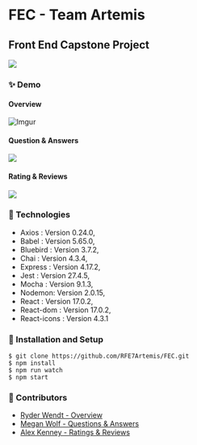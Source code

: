 # FEC - Team Artemis
## Front End Capstone Project
![](https://cdn.kapwing.com/final_61d9c8a47884a600c732eb6a_735921.gif)
### ✨ Demo
#### Overview
![Imgur](https://i.imgur.com/mJlLUje.gif)
#### Question & Answers
![](https://i.imgur.com/Pz88QQg.gif)
#### Rating & Reviews
![](https://i.imgur.com/JQVwjKD.gif)
### 🧪 Technologies
* Axios : Version 0.24.0,
* Babel : Version 5.65.0,
* Bluebird : Version 3.7.2,
* Chai : Version 4.3.4,
* Express : Version 4.17.2,
* Jest : Version 27.4.5,
* Mocha : Version 9.1.3,
* Nodemon: Version 2.0.15,
* React : Version 17.0.2,
* React-dom : Version 17.0.2,
* React-icons : Version 4.3.1

### 🚀 Installation and Setup
```
$ git clone https://github.com/RFE7Artemis/FEC.git
$ npm install
$ npm run watch
$ npm start
```
### 🤝 Contributors
- [Ryder Wendt - Overview](https://www.linkedin.com/in/ryderw/)
- [Megan Wolf - Questions & Answers](https://www.linkedin.com/in/megan-wolf-30557046/)
- [Alex Kenney - Ratings & Reviews](www.linkedin.com/in/dareitus)

